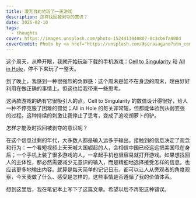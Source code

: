 ```yaml
---
title: 漫无目的地玩了一天游戏
description: 怎样找回被剥夺的意识？
date: 2025-02-10
tags:
  - thoughts
cover: https://images.unsplash.com/photo-1524413840807-0c3cb6fa808d
coverCredit: Photo by <a href="https://unsplash.com/@sorasagano?utm_content=creditCopyText&utm_medium=referral&utm_source=unsplash">Sora Sagano</a> on <a href="https://unsplash.com/photos/canal-between-cherry-blossom-trees-8sOZJ8JF0S8?utm_content=creditCopyText&utm_medium=referral&utm_source=unsplash">Unsplash</a>
---
```

这个周天，从睁开眼，我就开始玩新下载的手机游戏：[Cell to Singularity](https://celltosingularity.com/) 和 [All in Hole](https://play.google.com/store/apps/details?id=com.homagames.studio.allinhole&hl=en_SG)，停不下来玩了一整天。

到了晚上，我感到一种很强烈的负罪感：这个周末是娃不在身边的周末，理由好好利用在做正确的事情上。但这也给我带来一些思考。

这两款游戏的确有它很吸引人的点。Cell to Singularity 的数值设计得很好，给人一种不停克服了困难的错觉；All in Hole 的每关非常短，但都能体验到从弱变强的过程。这种持续的刺激让我停止了思考，变成了追咬胡萝卜的驴。

怎样才能及时找回被剥夺的意识呢？

在这个信息过剩的年代，大多数人都是输入远多于输出。接触到的信息决定了观念和行为：一个看短视频上天天喊大国崛起的人，会相信中国已经远远把美国甩在身后；一个手机上装了很多游戏的人，一拿起手机也很容易就打开游戏。如果想找回人的主体性，那必然需要减少无意识的输入，而是精细地选择接受怎样的信息。也应该更多地输出内容。就算是每天简单的记记日志，都可以让人从旁观者的角度观察，今天我做了什么、感受是怎样的，这些事情是否遵循了我的价值体系。

想到这里后，我在笔记本上写下了这篇文章。希望以后不再犯这种错误。